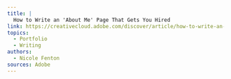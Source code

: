 ```yaml
---
title: |
  How to Write an 'About Me' Page That Gets You Hired
link: https://creativecloud.adobe.com/discover/article/how-to-write-an-about-me-page-that-gets-you-hired
topics:
  - Portfolio
  - Writing
authors:
  - Nicole Fenton
sources: Adobe
---
```

